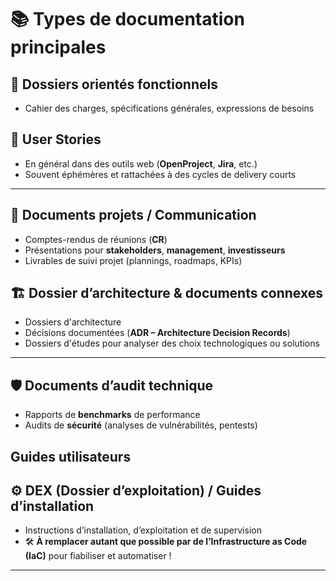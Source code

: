 # 📚 Types de documentation principales

## 📄 **Dossiers orientés fonctionnels**  
- Cahier des charges, spécifications générales, expressions de besoins 

## 📝 **User Stories**  
- En général dans des outils web (**OpenProject**, **Jira**, etc.)
- Souvent éphémères et rattachées à des cycles de delivery courts 


---
## 🎯 **Documents projets / Communication**  
- Comptes-rendus de réunions (**CR**)
- Présentations pour **stakeholders**, **management**, **investisseurs** 
- Livrables de suivi projet (plannings, roadmaps, KPIs)


## 🏗️ **Dossier d’architecture & documents connexes**  
- Dossiers d'architecture
- Décisions documentées (**ADR – Architecture Decision Records**)
- Dossiers d'études pour analyser des choix technologiques ou solutions 

---

## 🛡️ **Documents d’audit technique**  
- Rapports de **benchmarks** de performance
- Audits de **sécurité** (analyses de vulnérabilités, pentests)

## Guides utilisateurs

## ⚙️ **DEX (Dossier d’exploitation) / Guides d’installation**  
- Instructions d’installation, d’exploitation et de supervision 
- 🛠️ **À remplacer autant que possible par de l’Infrastructure as Code (IaC)** pour fiabiliser et automatiser !  

---

